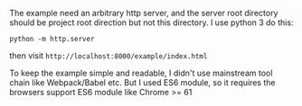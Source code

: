 The example need an arbitrary http server, and the server root directory
should be project root direction but not this directory. I use python 3
do this:
```shell
python -m http.server
```
then visit `http://localhost:8000/example/index.html`

To keep the example simple and readable, I didn't use mainstream tool chain
like Webpack/Babel etc. But I used ES6 module, so it requires the browsers
support ES6 module like Chrome >= 61
